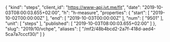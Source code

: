 {
  "kind": "steps",
  "client_id": "https://www-api.jvt.me/fit",
  "date": "2019-10-03T08:00:03.655+02:00",
  "h": "h-measure",
  "properties": {
    "start": [
      "2019-10-02T00:00:00Z"
    ],
    "end": [
      "2019-10-03T00:00:00Z"
    ],
    "num": [
      "9501"
    ],
    "unit": [
      "steps"
    ],
    "published": [
      "2019-10-03T08:00:03.655+02:00"
    ]
  },
  "slug": "2019/10/vchpe",
  "aliases": [
    "/mf2/48b4bcd2-2a7f-418d-aed4-5ca7a7cccf30/"
  ]
}
